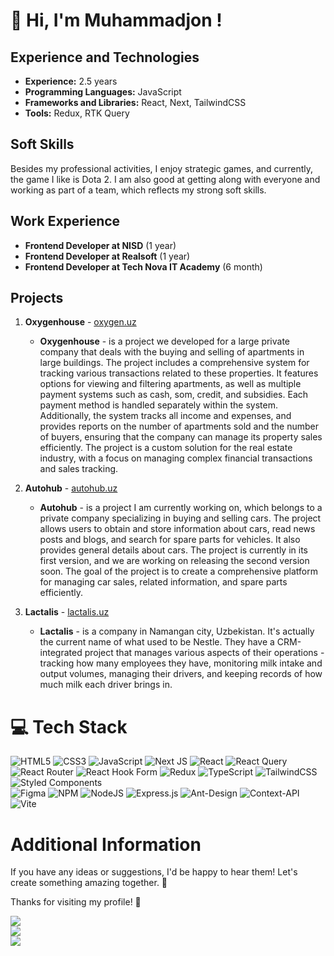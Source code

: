 # 👋 Hi, I'm Muhammadjon !

## Experience and Technologies

- **Experience:** 2.5 years
- **Programming Languages:** JavaScript
- **Frameworks and Libraries:** React, Next, TailwindCSS
- **Tools:** Redux, RTK Query

## Soft Skills

Besides my professional activities, I enjoy strategic games, and currently, the game I like is Dota 2. I am also good at getting along with everyone and working as part of a team, which reflects my strong soft skills.

## Work Experience

- **Frontend Developer at NISD** (1 year)
- **Frontend Developer at Realsoft** (1 year)
- **Frontend Developer at Tech Nova IT Academy** (6 month)
  
## Projects

1. **Oxygenhouse** - [oxygen.uz](https://oxygenhouse.uz/)
   - **Oxygenhouse** - is a project we developed for a large private company that deals with the buying and selling of apartments in large buildings. The project includes a comprehensive system for tracking various transactions related to these properties. It features options for viewing and filtering apartments, as well as multiple payment systems such as cash, som, credit, and subsidies. Each payment method is handled separately within the system. Additionally, the system tracks all income and expenses, and provides reports on the number of apartments sold and the number of buyers, ensuring that the company can manage its property sales efficiently. The project is a custom solution for the real estate industry, with a focus on managing complex financial transactions and sales tracking.

2. **Autohub** - [autohub.uz](https://goavto.uz)
   - **Autohub** - is a project I am currently working on, which belongs to a private company specializing in buying and selling cars. The project allows users to obtain and store information about cars, read news posts and blogs, and search for spare parts for vehicles. It also provides general details about cars. The project is currently in its first version, and we are working on releasing the second version soon. The goal of the project is to create a comprehensive platform for managing car sales, related information, and spare parts efficiently.

3. **Lactalis** - [lactalis.uz](https://lactalisnamanganmilkcollection.uz)
   - **Lactalis** - is a company in Namangan city, Uzbekistan. It's actually the current name of what used to be Nestle. They have a CRM-integrated project that manages various aspects of their operations - tracking how many employees they have, monitoring milk intake and output volumes, managing their drivers, and keeping records of how much milk each driver brings in.
  


# 💻 Tech Stack
![HTML5](https://img.shields.io/badge/html5-%23E34F26.svg?style=for-the-badge&logo=html5&logoColor=white)
![CSS3](https://img.shields.io/badge/css3-%231572B6.svg?style=for-the-badge&logo=css3&logoColor=white)
![JavaScript](https://img.shields.io/badge/javascript-%23323330.svg?style=for-the-badge&logo=javascript&logoColor=%23F7DF1E)
![Next JS](https://img.shields.io/badge/Next-black?style=for-the-badge&logo=next.js&logoColor=white)
![React](https://img.shields.io/badge/react-%2320232a.svg?style=for-the-badge&logo=react&logoColor=%2361DAFB)
![React Query](https://img.shields.io/badge/-React%20Query-FF4154?style=for-the-badge&logo=react%20query&logoColor=white)
![React Router](https://img.shields.io/badge/React_Router-CA4245?style=for-the-badge&logo=react-router&logoColor=white)
![React Hook Form](https://img.shields.io/badge/React%20Hook%20Form-%23EC5990.svg?style=for-the-badge&logo=reacthookform&logoColor=white)
![Redux](https://img.shields.io/badge/redux-%23593d88.svg?style=for-the-badge&logo=redux&logoColor=white)
![TypeScript](https://img.shields.io/badge/typescript-%23007ACC.svg?style=for-the-badge&logo=typescript&logoColor=white)
![TailwindCSS](https://img.shields.io/badge/tailwindcss-%2338B2AC.svg?style=for-the-badge&logo=tailwind-css&logoColor=white)
![Styled Components](https://img.shields.io/badge/styled--components-DB7093?style=for-the-badge&logo=styled-components&logoColor=white)<br/>
![Figma](https://img.shields.io/badge/figma-%23F24E1E.svg?style=for-the-badge&logo=figma&logoColor=white)
![NPM](https://img.shields.io/badge/NPM-%23CB3837.svg?style=for-the-badge&logo=npm&logoColor=white)
![NodeJS](https://img.shields.io/badge/node.js-6DA55F?style=for-the-badge&logo=node.js&logoColor=white)
![Express.js](https://img.shields.io/badge/express.js-%23404d59.svg?style=for-the-badge&logo=express&logoColor=%2361DAFB)
![Ant-Design](https://img.shields.io/badge/-AntDesign-%230170FE?style=for-the-badge&logo=ant-design&logoColor=white)
![Context-API](https://img.shields.io/badge/Context--Api-000000?style=for-the-badge&logo=react)
![Vite](https://img.shields.io/badge/vite-%23646CFF.svg?style=for-the-badge&logo=vite&logoColor=white)

# Additional Information

<p>
    If you have any ideas or suggestions, I'd be happy to hear them! Let's create something amazing together. 🚀 <br/>

Thanks for visiting my profile! 🌟
</p>

<p>
    <img src="https://github-readme-stats.vercel.app/api?username=mortalldev&rank_icon=github&include_all_commits=true&card_width=500px&hide_border=true&theme=radical&show=reviews,discussions_started,discussions_answered"><br>
    <img src="https://streak-stats.demolab.com?user=mortalldev&theme=radical&hide_border=true&card_width=500px"><br>
    <img src="https://github-readme-stats.vercel.app/api/top-langs?username=mortalldev&show_icons=true&locale=en&layout=compact&theme=radical&hide_border=true&card_width=500px"/>
</p>
